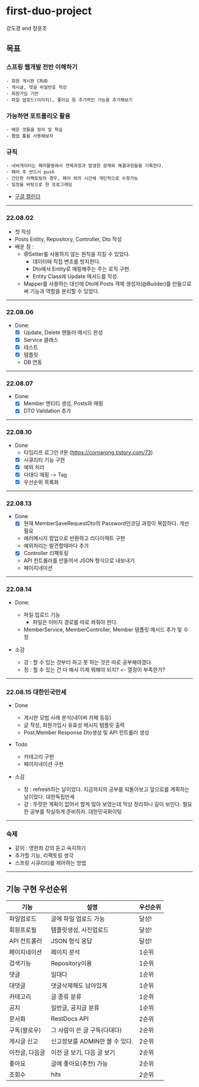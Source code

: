 # first-duo-project

강도경 and 정윤조

## 목표

### 스프링 웹개발 전반 이해하기

	- 회원 게시판 CRUD
    - 게시글, 댓글 비밀번호 작성
	- 회원가입 기반
	- 파일 업로드(이미지), 좋아요 등 추가적인 기능을 추가해보기

### 가능하면 포트폴리오 활용

	- 배운 것들을 정리 및 학습
	- 협업 툴을 사용해보자

### 규칙
    - 네비게이터는 페어활동에서 전체과정과 발생한 문제와 해결과정들을 기록한다.
    - 페어 후 반드시 push
    - 간단한 리팩토링의 경우, 페어 외의 시간에 개인적으로 수정가능
    - 일정을 바탕으로 한 프로그래밍
  - [구글 캘린더](https://calendar.google.com/calendar/embed?src=99483rpsa40lme9ejma7r5d164%40group.calendar.google.com&ctz=Asia%2FDili)

---

### 22.08.02

- 첫 작성
- Posts Entity, Repository, Controller, Dto 작성
- 배운 점 :
    - @Setter를 사용하지 않는 원칙을 지킬 수 있었다.
        - 데이터에 직접 변조를 방지한다.
        - Dto에서 Entity로 매핑해주는 주는 로직 구현.
        - Entity Class에 Update 메서드를 작성.
    - Mapper를 사용하는 대신에 Dto에 Posts 객체 생성자(@Builder)를 만듦으로써 기능과 역할을 분리할 수 있었다.

---

### 22.08.06

- Done:
    - [x] Update, Delete 핸들러 메서드 완성
    - [x] Service 클래스
    - [x] 테스트
    - [x] 템플릿
    - DB 연동

---

### 22.08.07

- Done:
    - [x] Member 엔티티 생성, Posts와 매핑
    - [x] DTO Validation 추가

---

### 22.08.10

- Done
    - 타임리프 로그인 if문 (https://cornarong.tistory.com/73)
    - [x] 시큐리티 기능 구현
    - [x] 예외 처리
    - [x] 다대다 매핑 -> Tag
    - [x] 우선순위 목록화

---

### 22.08.13

- Done
    - [x] 현재 MemberSaveRequestDto의 Password인코딩 과정이 복잡하다. 개선필요
    - 에러메시지 팝업으로 반환하고 리다이렉트 구현
    - 예외처리는 발견할때마다 추가
    - [x] Controller 리팩토링
    - API 컨트롤러를 만들어서 JSON 형식으로 내보내기
    - 페이지네이션

---

### 22.08.14

- Done:
  - 파일 업로드 기능
    - 파일은 이미지 경로를 따로 쏴줘야 한다.
  - MemberService, MemberController, Member 템플릿 메서드 추가 및 수정

- 소감
  - 강 : 할 수 있는 것부터 하고 못 하는 것은 따로 공부해야겠다. 
  - 정 : 할 수 있는 건 다 해서 이제 뭐해야 되지? <- 열정이 부족한가? 

---

### 22.08.15 대한민국만세

- Done
  - 게시판 모범 사례 분석(네이버 카페 등등)
  - 글 작성, 회원가입시 유효성 메시지 템플릿 출력
  - Post,Member Response Dto생성 및 API 컨트롤러 생성

- Todo
  - 카테고리 구현
  - 페이지네이션 구현

- 소감
  - 정 : refresh하는 날이었다. 지금까지의 공부를 되돌아보고 앞으로를 계획하는 날이었다.  대한독립만세
  - 강 : 뚜렷한 계획이 없어서 할게 많아 보였는데 막상 정리하니 길이 보인다. 필요한 공부를 착실하게 준비하자. 대한민국화이팅

---

### 숙제
- 같이 : 영한좌 강의 듣고 숙지하기
- 추가할 기능, 리팩토링 생각
- 스프링 시큐리티를 제어하는 방법

---

## 기능 구현 우선순위

| 기능       | 설명                   | 우선순위 |
|----------|----------------------|-----|
| 파일업로드    | 글에 파일 업로드 가능         | 달성! |
| 회원프로필    | 템플릿생성, 사진업로드         | 달성! |
| API 컨트롤러 | JSON 형식 응답      | 달성! |
| 페이지네이션   | 페이지 분석               | 1순위 |
| 검색기능     | Repository이용         | 1순위 |
| 댓글       | 일대다                  | 1순위 |
| 대댓글      | 댓글삭제해도 남아있게          | 1순위 |
| 카테고리     | 글 종류 분류              | 1순위 |
| 공지       | 일반글, 공지글 분류          | 1순위 |
| 문서화      | RestDocs API         | 2순위 |
| 구독(팔로우)  | 그 사람이 쓴 글 구독(다대다)    | 2순위 | 
| 게시글 신고   | 신고정보를 ADMIN만 볼 수 있다. | 2순위 |
| 이전글, 다음글 | 이전 글 보기, 다음 글 보기     | 2순위 |
| 좋아요      | 글에 좋아요(추천) 가능        | 2순위 |
| 조회수      | hits                 | 2순위 |